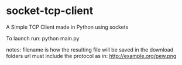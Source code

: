 # socket-tcp-client
A Simple TCP Client made in Python using sockets

To launch run:
    python main.py <filename> <url>

notes:
filename is how the resulting file will be saved in the download folders
url must include the protocol as in: http://example.org/pew.png
